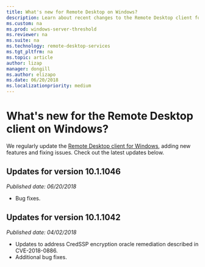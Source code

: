 ```yaml
---
title: What's new for Remote Desktop on Windows?
description: Learn about recent changes to the Remote Desktop client for Windows
ms.custom: na
ms.prod: windows-server-threshold
ms.reviewer: na
ms.suite: na
ms.technology: remote-desktop-services
ms.tgt_pltfrm: na
ms.topic: article
author: lizap
manager: dongill
ms.author: elizapo
ms.date: 06/20/2018
ms.localizationpriority: medium
---
```

# What's new for the Remote Desktop client on Windows?

We regularly update the [Remote Desktop client for Windows](windows.md), adding new features and fixing issues. Check out the latest updates below.

## Updates for version 10.1.1046
*Published date: 06/20/2018*

- Bug fixes.

## Updates for version 10.1.1042
*Published date: 04/02/2018*

- Updates to address CredSSP encryption oracle remediation described in CVE-2018-0886.
- Additional bug fixes.
